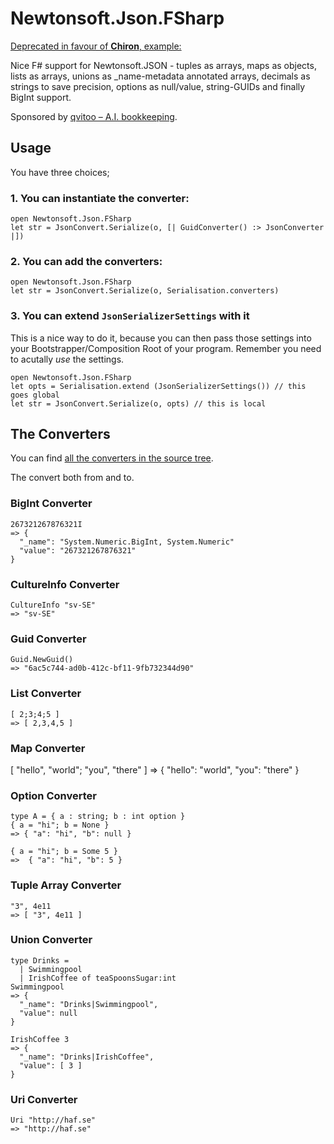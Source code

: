 # Newtonsoft.Json.FSharp

[Deprecated in favour of **Chiron**, example:](https://github.com/SuaveIO/suave/blob/master/examples/JsonApi/Program.fs)

Nice F# support for Newtonsoft.JSON - tuples as arrays, maps as objects, lists as arrays, unions as _name-metadata annotated arrays, decimals as strings to save precision, options as null/value, string-GUIDs and finally BigInt support.

Sponsored by
[qvitoo – A.I. bookkeeping](https://qvitoo.com/?utm_source=github&utm_campaign=repos).

## Usage

You have three choices;

### 1. You can instantiate the converter:

```
open Newtonsoft.Json.FSharp
let str = JsonConvert.Serialize(o, [| GuidConverter() :> JsonConverter |])
```

### 2. You can add the converters:

```
open Newtonsoft.Json.FSharp
let str = JsonConvert.Serialize(o, Serialisation.converters)
```

### 3. You can extend `JsonSerializerSettings` with it

This is a nice way to do it, because you can then pass those settings into your Bootstrapper/Composition Root of your program. Remember you need to acutally *use* the settings.

```
open Newtonsoft.Json.FSharp
let opts = Serialisation.extend (JsonSerializerSettings()) // this goes global
let str = JsonConvert.Serialize(o, opts) // this is local
```

## The Converters

You can find [all the converters in the source tree](https://github.com/haf/Newtonsoft.Json.FSharp/tree/master/src/JsonNet/Converters).

The convert both from and to.

### BigInt Converter

```
267321267876321I
=> {
  "_name": "System.Numeric.BigInt, System.Numeric"
  "value": "267321267876321"
}
```

### CultureInfo Converter

```
CultureInfo "sv-SE"
=> "sv-SE"
```

### Guid Converter

```
Guid.NewGuid()
=> "6ac5c744-ad0b-412c-bf11-9fb732344d90"
```

### List Converter

```
[ 2;3;4;5 ]
=> [ 2,3,4,5 ]
```

### Map Converter

[ "hello", "world"; "you", "there" ]
=> { "hello": "world", "you": "there" }

### Option Converter

```
type A = { a : string; b : int option }
{ a = "hi"; b = None }
=> { "a": "hi", "b": null }

{ a = "hi"; b = Some 5 }
=>  { "a": "hi", "b": 5 }
```

### Tuple Array Converter

```
"3", 4e11
=> [ "3", 4e11 ]
```

### Union Converter

```
type Drinks =
  | Swimmingpool
  | IrishCoffee of teaSpoonsSugar:int
Swimmingpool
=> {
  "_name": "Drinks|Swimmingpool",
  "value": null
}

IrishCoffee 3
=> {
  "_name": "Drinks|IrishCoffee",
  "value": [ 3 ]
}
```

### Uri Converter

```
Uri "http://haf.se"
=> "http://haf.se"
```
